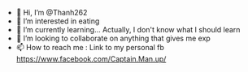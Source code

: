 - 👋 Hi, I’m @Thanh262
- 👀 I’m interested in eating
- 🌱 I’m currently learning... Actually, I don't know what I should learn
- 💞️ I’m looking to collaborate on anything that gives me exp
- 📫 How to reach me : Link to my personal fb   https://www.facebook.com/Captain.Man.up/

<!---
Thanh262/Thanh262 is a ✨ special ✨ repository because its `README.md` (this file) appears on your GitHub profile.
You can click the Preview link to take a look at your changes.
--->
